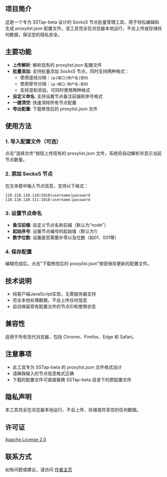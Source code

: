 ## 项目简介

这是一个专为 SSTap-beta 设计的 Socks5 节点批量管理工具，用于轻松编辑和生成 proxylist.json 配置文件。该工具完全在浏览器本地运行，不会上传或存储任何数据，保证您的隐私安全。

## 主要功能

- **上传解析**: 解析现有的 proxylist.json 配置文件
- **批量添加**: 支持批量添加 Socks5 节点，同时支持两种格式：
  - 使用竖线分隔：`ip|端口|用户名|密码`
  - 使用冒号分隔：`ip:端口:用户名:密码`
  - 支持混和添加，可同时使用两种格式
- **自定义命名**: 支持设置节点备注前缀和序号格式
- **一键清空**: 快速清除所有节点配置
- **导出配置**: 下载修改后的 proxylist.json 文件

## 使用方法

### 1. 导入配置文件（可选）

点击"选择文件"按钮上传现有的 proxylist.json 文件，系统将自动解析并显示当前节点数量。

### 2. 添加 Socks5 节点

在文本框中输入节点信息，支持以下格式：
```
110.110.110.110|1010|username|password
110.110.110.111:1010:username:password
```

### 3. 设置节点命名

- **备注前缀**: 自定义节点名称前缀（默认为"node"）
- **起始序号**: 设置节点编号的起始值（默认为1）
- **数字位数**: 设置是否需要补零以及位数（如01、001等）

### 4. 保存配置

编辑完成后，点击"下载修改后的 proxylist.json"按钮保存更新的配置文件。

## 技术说明

- 纯客户端JavaScript实现，无需服务器支持
- 完全本地处理数据，不会上传任何信息
- 自动保留原有配置文件的节点ID和使用状态

## 兼容性

适用于所有现代浏览器，包括 Chrome、Firefox、Edge 和 Safari。

## 注意事项

- 此工具专为 SSTap-beta 的 proxylist.json 文件格式设计
- 请确保输入的节点信息格式正确
- 下载的配置文件可直接替换 SSTap-beta 目录下的原配置文件

## 隐私声明

本工具完全在浏览器本地运行，不会上传、存储或共享您的任何数据。

## 许可证
[Apache License 2.0](https://github.com/lemodragon/SSTap-Batching/blob/main/LICENSE)

## 联系方式

如有问题或建议，请访问 [作者主页](https://demo.lvdpub.com)

